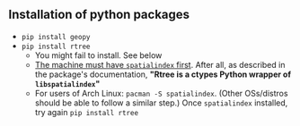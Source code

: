 ## Installation of python packages
- `pip install geopy`
- `pip install rtree`
  - You might fail to install. See below
  - [The machine must have `spatialindex` first](https://github.com/Toblerity/rtree/issues/88). After all, as described in the package's documentation, **"Rtree is a ctypes Python wrapper of `libspatialindex`"**
  - For users of Arch Linux: `pacman -S spatialindex`. (Other OSs/distros should be able to follow a similar step.) Once `spatialindex` installed, try again `pip install rtree`

